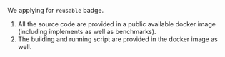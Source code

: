 We applying for `reusable` badge.

1. All the source code are provided in a public available docker image (including implements as well as benchmarks).
2. The building and running script are provided in the docker image as well.
